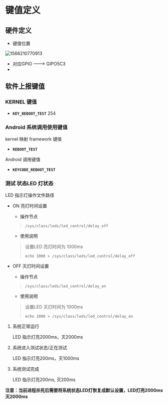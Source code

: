 # 键值定义

## 硬件定义

- 键值位置

![1566210770913](C:\Users\QUAN\AppData\Roaming\Typora\typora-user-images\1566210770913.png)

- 对应GPIO  ---> GIPO5C3
- 

## 软件上报键值

### KERNEL 键值

- **`KEY_REBOOT_TEST`**     		254



###  Android 系统调用使用键值

kernel 映射 framework 键值

- **`REBOOT_TEST`**

Android 调用键值

- **`KEYCODE_REBOOT_TEST`**



### 测试 状态LED 灯状态

LED 指示灯操作文件路径

- ON 亮灯时间设置

  - 操作节点

  >  `/sys/class/leds/led_control/delay_off`

  - 使用说明

  > 设置LED 亮灯时间为 1000ms
  >
  > `echo 1000 > /sys/class/leds/led_control/delay_off` 

- OFF 灭灯时间设置

  - 操作节点

  >  `/sys/class/leds/led_control/delay_on`

  - 使用说明

  > 设置LED 灭灯时间为 1000ms
  >
  > `echo 1000 > /sys/class/leds/led_control/delay_on` 

1. 系统正常运行

   LED 指示灯亮2000ms，灭2000ms

2. 系统进入测试状态/正在测试

   LED 指示灯亮200ms，灭1000ms

3. 系统测试完成

   LED 指示灯亮200ms, 灭200ms

**注意：当前进程杀死后需要将系统状态LED灯恢复成默认设置，LED灯亮2000ms灭2000ms**